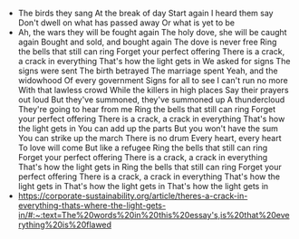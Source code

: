 - The birds they sang
  At the break of day
  Start again
  I heard them say
  Don't dwell on what has passed away
  Or what is yet to be
- Ah, the wars they will be fought again
  The holy dove, she will be caught again
  Bought and sold, and bought again
  The dove is never free
  Ring the bells that still can ring
  Forget your perfect offering
  There is a crack, a crack in everything
  That's how the light gets in
  We asked for signs
  The signs were sent
  The birth betrayed
  The marriage spent
  Yeah, and the widowhood
  Of every government
  Signs for all to see
  I can't run no more
  With that lawless crowd
  While the killers in high places
  Say their prayers out loud
  But they've summoned, they've summoned up
  A thundercloud
  They're going to hear from me
  Ring the bells that still can ring
  Forget your perfect offering
  There is a crack, a crack in everything
  That's how the light gets in
  You can add up the parts
  But you won't have the sum
  You can strike up the march
  There is no drum
  Every heart, every heart
  To love will come
  But like a refugee
  Ring the bells that still can ring
  Forget your perfect offering
  There is a crack, a crack in everything
  That's how the light gets in
  Ring the bells that still can ring
  Forget your perfect offering
  There is a crack, a crack in everything
  That's how the light gets in
  That's how the light gets in
  That's how the light gets in
- https://corporate-sustainability.org/article/theres-a-crack-in-everything-thats-where-the-light-gets-in/#:~:text=The%20words%20in%20this%20essay's,is%20that%20everything%20is%20flawed
